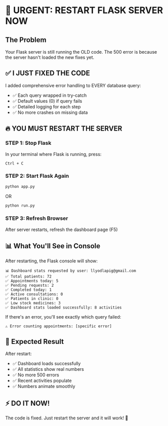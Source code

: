 # 🚨 URGENT: RESTART FLASK SERVER NOW

## The Problem
Your Flask server is still running the OLD code. The 500 error is because the server hasn't loaded the new fixes yet.

## ✅ I JUST FIXED THE CODE

I added comprehensive error handling to EVERY database query:
- ✅ Each query wrapped in try-catch
- ✅ Default values (0) if query fails
- ✅ Detailed logging for each step
- ✅ No more crashes on missing data

## 🔥 YOU MUST RESTART THE SERVER

### STEP 1: Stop Flask
In your terminal where Flask is running, press:
```
Ctrl + C
```

### STEP 2: Start Flask Again
```bash
python app.py
```
OR
```bash
python run.py
```

### STEP 3: Refresh Browser
After server restarts, refresh the dashboard page (F5)

## 📊 What You'll See in Console

After restarting, the Flask console will show:
```
📊 Dashboard stats requested by user: llyodlapig@gmail.com
✅ Total patients: 72
✅ Appointments today: 5
✅ Pending requests: 2
✅ Completed today: 1
✅ Active consultations: 0
✅ Patients in clinic: 0
✅ Low stock medicines: 3
✅ Dashboard stats loaded successfully: 8 activities
```

If there's an error, you'll see exactly which query failed:
```
⚠️ Error counting appointments: [specific error]
```

## 🎯 Expected Result

After restart:
- ✅ Dashboard loads successfully
- ✅ All statistics show real numbers
- ✅ No more 500 errors
- ✅ Recent activities populate
- ✅ Numbers animate smoothly

## ⚡ DO IT NOW!

The code is fixed. Just restart the server and it will work! 🚀
